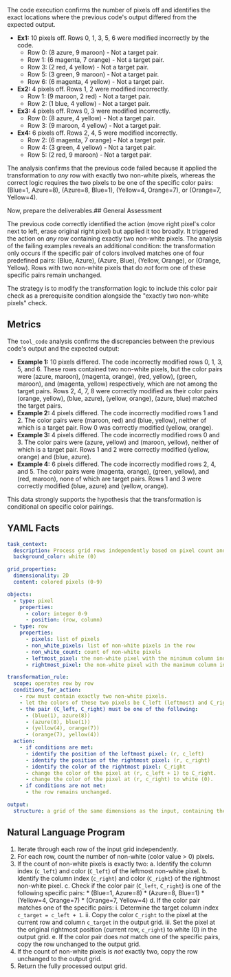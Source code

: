 The code execution confirms the number of pixels off and identifies the exact locations where the previous code's output differed from the expected output.

*   **Ex1:** 10 pixels off. Rows 0, 1, 3, 5, 6 were modified incorrectly by the code.
    *   Row 0: (8 azure, 9 maroon) - Not a target pair.
    *   Row 1: (6 magenta, 7 orange) - Not a target pair.
    *   Row 3: (2 red, 4 yellow) - Not a target pair.
    *   Row 5: (3 green, 9 maroon) - Not a target pair.
    *   Row 6: (6 magenta, 4 yellow) - Not a target pair.
*   **Ex2:** 4 pixels off. Rows 1, 2 were modified incorrectly.
    *   Row 1: (9 maroon, 2 red) - Not a target pair.
    *   Row 2: (1 blue, 4 yellow) - Not a target pair.
*   **Ex3:** 4 pixels off. Rows 0, 3 were modified incorrectly.
    *   Row 0: (8 azure, 4 yellow) - Not a target pair.
    *   Row 3: (9 maroon, 4 yellow) - Not a target pair.
*   **Ex4:** 6 pixels off. Rows 2, 4, 5 were modified incorrectly.
    *   Row 2: (6 magenta, 7 orange) - Not a target pair.
    *   Row 4: (3 green, 4 yellow) - Not a target pair.
    *   Row 5: (2 red, 9 maroon) - Not a target pair.

The analysis confirms that the previous code failed because it applied the transformation to *any* row with exactly two non-white pixels, whereas the correct logic requires the two pixels to be one of the specific color pairs: (Blue=1, Azure=8), (Azure=8, Blue=1), (Yellow=4, Orange=7), or (Orange=7, Yellow=4).

Now, prepare the deliverables.## General Assessment

The previous code correctly identified the action (move right pixel's color next to left, erase original right pixel) but applied it too broadly. It triggered the action on *any* row containing exactly two non-white pixels. The analysis of the failing examples reveals an additional condition: the transformation only occurs if the specific pair of colors involved matches one of four predefined pairs: (Blue, Azure), (Azure, Blue), (Yellow, Orange), or (Orange, Yellow). Rows with two non-white pixels that do *not* form one of these specific pairs remain unchanged.

The strategy is to modify the transformation logic to include this color pair check as a prerequisite condition alongside the "exactly two non-white pixels" check.

## Metrics

The `tool_code` analysis confirms the discrepancies between the previous code's output and the expected output:

*   **Example 1:** 10 pixels differed. The code incorrectly modified rows 0, 1, 3, 5, and 6. These rows contained two non-white pixels, but the color pairs were (azure, maroon), (magenta, orange), (red, yellow), (green, maroon), and (magenta, yellow) respectively, which are not among the target pairs. Rows 2, 4, 7, 8 were correctly modified as their color pairs (orange, yellow), (blue, azure), (yellow, orange), (azure, blue) matched the target pairs.
*   **Example 2:** 4 pixels differed. The code incorrectly modified rows 1 and 2. The color pairs were (maroon, red) and (blue, yellow), neither of which is a target pair. Row 0 was correctly modified (yellow, orange).
*   **Example 3:** 4 pixels differed. The code incorrectly modified rows 0 and 3. The color pairs were (azure, yellow) and (maroon, yellow), neither of which is a target pair. Rows 1 and 2 were correctly modified (yellow, orange) and (blue, azure).
*   **Example 4:** 6 pixels differed. The code incorrectly modified rows 2, 4, and 5. The color pairs were (magenta, orange), (green, yellow), and (red, maroon), none of which are target pairs. Rows 1 and 3 were correctly modified (blue, azure) and (yellow, orange).

This data strongly supports the hypothesis that the transformation is conditional on specific color pairings.

## YAML Facts


```yaml
task_context:
  description: Process grid rows independently based on pixel count and color pairs.
  background_color: white (0)

grid_properties:
  dimensionality: 2D
  content: colored pixels (0-9)

objects:
  - type: pixel
    properties:
      - color: integer 0-9
      - position: (row, column)
  - type: row
    properties:
      - pixels: list of pixels
      - non_white_pixels: list of non-white pixels in the row
      - non_white_count: count of non-white pixels
      - leftmost_pixel: the non-white pixel with the minimum column index (if count > 0)
      - rightmost_pixel: the non-white pixel with the maximum column index (if count > 0)

transformation_rule:
  scope: operates row by row
  conditions_for_action:
    - row must contain exactly two non-white pixels.
    - let the colors of these two pixels be C_left (leftmost) and C_right (rightmost).
    - the pair (C_left, C_right) must be one of the following:
      - (blue(1), azure(8))
      - (azure(8), blue(1))
      - (yellow(4), orange(7))
      - (orange(7), yellow(4))
  action:
    - if conditions are met:
      - identify the position of the leftmost pixel: (r, c_left)
      - identify the position of the rightmost pixel: (r, c_right)
      - identify the color of the rightmost pixel: C_right
      - change the color of the pixel at (r, c_left + 1) to C_right.
      - change the color of the pixel at (r, c_right) to white (0).
    - if conditions are not met:
      - the row remains unchanged.

output:
  structure: a grid of the same dimensions as the input, containing the transformed rows.
```


## Natural Language Program

1.  Iterate through each row of the input grid independently.
2.  For each row, count the number of non-white (color value > 0) pixels.
3.  If the count of non-white pixels is exactly two:
    a.  Identify the column index (`c_left`) and color (`C_left`) of the leftmost non-white pixel.
    b.  Identify the column index (`c_right`) and color (`C_right`) of the rightmost non-white pixel.
    c.  Check if the color pair (`C_left`, `C_right`) is one of the following specific pairs:
        *   (Blue=1, Azure=8)
        *   (Azure=8, Blue=1)
        *   (Yellow=4, Orange=7)
        *   (Orange=7, Yellow=4)
    d.  If the color pair matches one of the specific pairs:
        i.  Determine the target column index `c_target = c_left + 1`.
        ii. Copy the color `C_right` to the pixel at the current row and column `c_target` in the output grid.
        iii. Set the pixel at the original rightmost position (current row, `c_right`) to white (0) in the output grid.
    e.  If the color pair does *not* match one of the specific pairs, copy the row unchanged to the output grid.
4.  If the count of non-white pixels is *not* exactly two, copy the row unchanged to the output grid.
5.  Return the fully processed output grid.